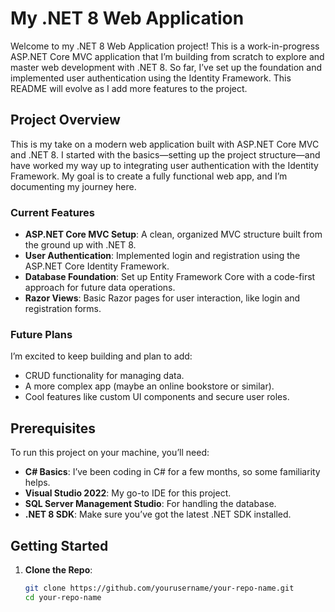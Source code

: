 # My .NET 8 Web Application

Welcome to my .NET 8 Web Application project! This is a work-in-progress ASP.NET Core MVC application that I’m building from scratch to explore and master web development with .NET 8. So far, I’ve set up the foundation and implemented user authentication using the Identity Framework. This README will evolve as I add more features to the project.

## Project Overview

This is my take on a modern web application built with ASP.NET Core MVC and .NET 8. I started with the basics—setting up the project structure—and have worked my way up to integrating user authentication with the Identity Framework. My goal is to create a fully functional web app, and I’m documenting my journey here.

### Current Features
- **ASP.NET Core MVC Setup**: A clean, organized MVC structure built from the ground up with .NET 8.
- **User Authentication**: Implemented login and registration using the ASP.NET Core Identity Framework.
- **Database Foundation**: Set up Entity Framework Core with a code-first approach for future data operations.
- **Razor Views**: Basic Razor pages for user interaction, like login and registration forms.

### Future Plans
I’m excited to keep building and plan to add:
- CRUD functionality for managing data.
- A more complex app (maybe an online bookstore or similar).
- Cool features like custom UI components and secure user roles.

## Prerequisites

To run this project on your machine, you’ll need:
- **C# Basics**: I’ve been coding in C# for a few months, so some familiarity helps.
- **Visual Studio 2022**: My go-to IDE for this project.
- **SQL Server Management Studio**: For handling the database.
- **.NET 8 SDK**: Make sure you’ve got the latest .NET SDK installed.

## Getting Started

1. **Clone the Repo**:
   ```bash
   git clone https://github.com/yourusername/your-repo-name.git
   cd your-repo-name
